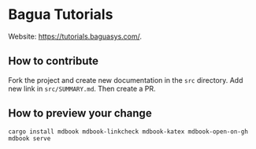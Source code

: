 Bagua Tutorials
======

Website: https://tutorials.baguasys.com/.

## How to contribute

Fork the project and create new documentation in the `src` directory. Add new link in `src/SUMMARY.md`. Then create a PR.

## How to preview your change

```shell
cargo install mdbook mdbook-linkcheck mdbook-katex mdbook-open-on-gh
mdbook serve
```

